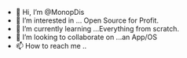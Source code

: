- 👋 Hi, I’m @MonopDis
- 👀 I’m interested in ... Open Source for Profit.  
- 🌱 I’m currently learning ...Everything from scratch.
- 💞️ I’m looking to collaborate on ...an App/OS
- 📫 How to reach me ..

<!---
MonopDis/MonopDis is a ✨ special ✨ repository because its `README.md` (this file) appears on your GitHub profile.
You can click the Preview link to take a look at your changes.
--->
